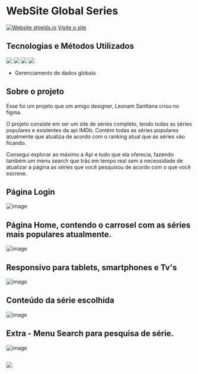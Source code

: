 
# WebSite Global Series
 
 [![Website shields.io](https://img.shields.io/website-up-down-green-red/http/shields.io.svg)](http://shields.io/)
<a href='https://global-series.vercel.app/'>Visite o site</a>

## Tecnologias e Métodos Utilizados
<div style={display:'flex'}>

<img src='https://img.shields.io/badge/React-20232A?style=for-the-badge&logo=react&logoColor=61DAFB' />
<img src='https://img.shields.io/badge/React_Router-CA4245?style=for-the-badge&logo=react-router&logoColor=white' />
<img src='https://camo.githubusercontent.com/41326de293d3848e2ab0f29bf1680427128757fe6b586ceddf1097cb4eeb5ff7/68747470733a2f2f696d672e736869656c64732e696f2f62616467652f7374796c65642d2d636f6d706f6e656e74732d4442373039333f7374796c653d666f722d7468652d6261646765266c6f676f3d7374796c65642d636f6d706f6e656e7473266c6f676f436f6c6f723d7768697465' />
  <img src='https://img.shields.io/badge/JavaScript-F7DF1E?style=for-the-badge&logo=javascript&logoColor=black' />
</div>

* Gerenciamento de dados globais
## Sobre o projeto
Esse foi um projeto que um amigo designer, Leonam Santtana criou no figma. 

O projeto consiste em ser um site de séries completo, tendo todas as séries populares e existentes da api IMDb.
Contém todas as séries populares atualmente que atualiza de acordo com o ranking atual que as séries vão ficando.

Consegui explorar ao máximo a Api e tudo que ela oferecia, fazendo também um menu search que trás em tempo real sem a necessidade de atualizar a página as séries que você pesquisou de acordo com o que você escreve.
 
 ## Página Login
![image](https://user-images.githubusercontent.com/77819811/171062112-e61db5d1-708b-424a-8c32-a38c36edd2ad.png)
 
 ## Página Home, contendo o carrosel com as séries mais populares atualmente.
![image](https://user-images.githubusercontent.com/77819811/171062232-33fbfdde-ca10-4e35-ae61-d221a4b77c72.png)

## Responsivo para tablets, smartphones e Tv's
![image](https://user-images.githubusercontent.com/77819811/171062448-8122d3e9-6aa8-4315-acc9-13d813bdb5e4.png)

## Conteúdo da série escolhida
![image](https://user-images.githubusercontent.com/77819811/171062532-fbedcfce-b72b-47d1-88de-201314ed72e9.png)


## Extra - Menu Search para pesquisa de série.
![image](https://user-images.githubusercontent.com/77819811/171062688-50f9fb53-35b8-4ec4-ae54-966280c7eaae.png)

##
<a href="https://www.linkedin.com/in/mayk-gomes-11b86222b/"><img src="https://img.shields.io/badge/LinkedIn-0077B5?style=for-the-badge&logo=linkedin&logoColor=white"/><a/>
